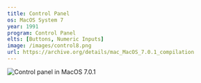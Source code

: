 ```yaml
---
title: Control Panel
os: MacOS System 7
year: 1991
program: Control Panel
elts: [Buttons, Numeric Inputs]
image: /images/control8.png
url: https://archive.org/details/mac_MacOS_7.0.1_compilation
---
```


![Control panel in MacOS 7.0.1](/images/control8.png)

